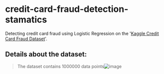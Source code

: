 # credit-card-fraud-detection-stamatics
Detecting credit card fraud using Logistic Regression on the '[Kaggle Credit Card Fraud Dataset](https://www.kaggle.com/datasets/mlg-ulb/creditcardfraud)'.

## Details about the dataset:
> The dataset contains 1000000 data points![image](https://github.com/akshatg20/credit-card-fraud-detection-stamatics/assets/84704822/5fd6d782-a8b3-4bd0-b425-edc5bf389bca)
